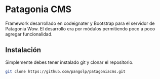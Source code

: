 # Patagonia CMS

Framework desarrollado en codeignater y Bootstrap para el servidor de Patagonia Wow. El desarrollo era por módulos permitiendo poco a poco agregar funcionalidad.

## Instalación

Simplemente debes tener instalado git y clonar el repositorio.

```bash
git clone https://github.com/pangolp/patagoniacms.git
```